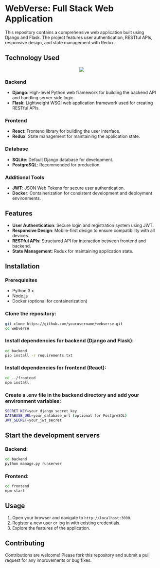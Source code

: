# WebVerse: Full Stack Web Application

This repository contains a comprehensive web application built using Django and Flask. The project features user authentication, RESTful APIs, responsive design, and state management with Redux.

## Technology Used

<p align="center">
  <a href="https://skillicons.dev">
    <img src="https://skillicons.dev/icons?i=django,flask,react,redux,sqlite,postgresql,jwt,docker" />
  </a>
</p>

### Backend
- **Django**: High-level Python web framework for building the backend API and handling server-side logic.
- **Flask**: Lightweight WSGI web application framework used for creating RESTful APIs.

### Frontend
- **React**: Frontend library for building the user interface.
- **Redux**: State management for maintaining the application state.

### Database
- **SQLite**: Default Django database for development.
- **PostgreSQL**: Recommended for production.

### Additional Tools
- **JWT**: JSON Web Tokens for secure user authentication.
- **Docker**: Containerization for consistent development and deployment environments.

## Features
- **User Authentication**: Secure login and registration system using JWT.
- **Responsive Design**: Mobile-first design to ensure compatibility with all devices.
- **RESTful APIs**: Structured API for interaction between frontend and backend.
- **State Management**: Redux for maintaining application state.

## Installation

### Prerequisites
- Python 3.x
- Node.js
- Docker (optional for containerization)

### Clone the repository:
```bash
git clone https://github.com/yourusername/webverse.git
cd webverse
```

### Install dependencies for backend (Django and Flask):
```bash
cd backend
pip install -r requirements.txt
```

### Install dependencies for frontend (React):
```bash
cd ../frontend
npm install
```
### Create a .env file in the backend directory and add your environment variables:
```bash
SECRET_KEY=your_django_secret_key
DATABASE_URL=your_database_url (optional for PostgreSQL)
JWT_SECRET=your_jwt_secret
```

## Start the development servers
### Backend:
```bash
cd backend
python manage.py runserver
```
### Frontend:
```bash
cd frontend
npm start
```

## Usage

1. Open your browser and navigate to `http://localhost:3000`.
2. Register a new user or log in with existing credentials.
3. Explore the features of the application.

## Contributing

Contributions are welcome! Please fork this repository and submit a pull request for any improvements or bug fixes.

